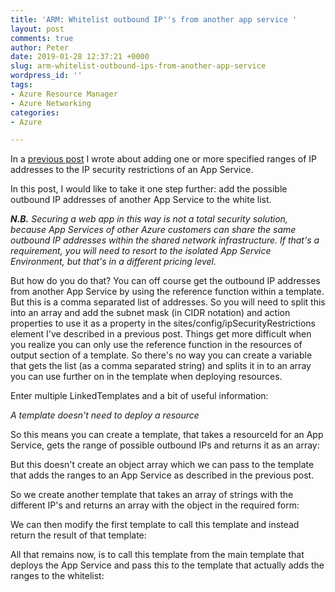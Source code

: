 ```yaml
---
title: 'ARM: Whitelist outbound IP''s from another app service '
layout: post
comments: true
author: Peter
date: 2019-01-28 12:37:21 +0000
slug: arm-whitelist-outbound-ips-from-another-app-service
wordpress_id: ''
tags:
- Azure Resource Manager
- Azure Networking
categories:
- Azure

---
```

In a [previous post](/2019/01/28/arm-create-generic-ip-whitelisting-template) I wrote about adding one or more specified ranges of IP addresses to the IP security restrictions of an App Service.

In this post, I would like to take it one step further: add the possible outbound IP addresses of another App Service to the white list.

**_N.B._** _Securing a web app in this way is not a total security solution, because App Services of other Azure customers can share the same outbound IP addresses within the shared network infrastructure. If that's a requirement, you will need to resort to the isolated App Service Environment, but that's in a different pricing level._

But how do you do that? You can off course get the outbound IP addresses from another App Service by using the reference function within a template.  But this is a comma separated list of addresses. So you will need to split this into an array and add the subnet mask (in CIDR notation) and action properties to use it as a property in the sites/config/ipSecurityRestrictions element I've described in a previous post. Things get more difficult when you realize you can only use the reference function in the resources of output section of a template. So there's no way you can create a variable that gets the list (as a comma separated string) and splits it in to an array you can use further on in the template when deploying resources.

Enter multiple LinkedTemplates and a bit of useful information:

_A template doesn't need to deploy a resource_

So this means you can create a template, that takes a resourceId for an App Service, gets the range of possible outbound IPs and returns it as an array:

<script src="https://gist.github.com/petergerritsen/cfea06a3936b77d1d1907ca4e2bb4a2f.js"></script>

But this doesn't create an object array which we can pass to the template that adds the ranges to an App Service as described in the previous post.

So we create another template that takes an array of strings with the different IP's and returns an array with the object in the required form:

<script src="https://gist.github.com/petergerritsen/17f68f16411efa5236b95d6c6306bda3.js"></script>

We can then modify the first template to call this template and instead return the result of that template:

<script src="https://gist.github.com/petergerritsen/3f5866a19244cb7ddcd7b1b2a917cbe3.js"></script>

All that remains now, is to call this template from the main template that deploys the App Service and pass this to the template that actually adds the ranges to the whitelist:

<script src="https://gist.github.com/petergerritsen/0d2138e721cbaa0c240c436b0ee4b4fd.js"></script>
